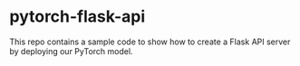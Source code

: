 # pytorch-flask-api
This repo contains a sample code to show how to create a Flask API server by deploying our PyTorch model.
